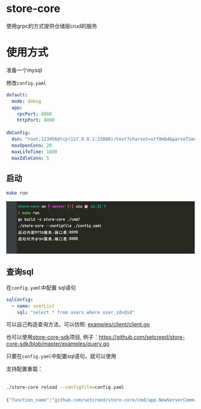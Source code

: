 # store-core
使用grpc的方式提供仓储层crud的服务


# 使用方式
准备一个mysql

修改`config.yaml`
```yaml
default:
  mode: debug
  app:
    rpcPort: 8080
    httpPort: 8090

dbConfig:
  dsn: "root:123456@tcp(127.0.0.1:33060)/test?charset=utf8mb4&parseTime=True&loc=Local"
  maxOpenConn: 20
  maxLifeTime: 1800
  maxIdleConn: 5
```

## 启动
```bash
make run
```
![](docs/img/run.png)


## 查询sql

在`config.yaml`中配置 sql语句
```yaml
sqlConfig:
  - name: userList
    sql: "select * from users where user_id>@id"
```
可以自己构造查询方法，可以仿照: [examples/client/client.go](examples/client/client.go)

也可以使用[store-core-sdk](https://github.com/setcreed/store-core-sdk)项目,  例子：https://github.com/setcreed/store-core-sdk/blob/master/examples/query.go


只要在`config.yaml`中配置sql语句，就可以使用

支持配置重载：
```bash

./store-core reload --configfile=config.yaml

{"function_name":"github.com/setcreed/store-core/cmd/app.NewServerCommand.func4","level":"info","line_num":81,"module_name":"/Users/sss/workspace/WickCloud/store-core/cmd/app/server.go","msg":"[配置文件重载成功]","time":"20T19:31:42+08:00"}

```